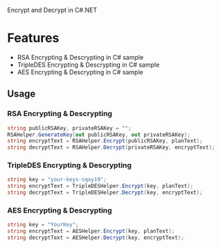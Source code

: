 Encrypt and Decrypt in C#.NET

# Features

- RSA Encrypting & Descrypting in C# sample
- TripleDES Encrypting & Descrypting in C# sample
- AES Encrypting & Descrypting in C# sample

## Usage

### RSA Encrypting & Descrypting

```cs
string publicRSAKey, privateRSAKey = "";
RSAHelper.GenerateKey(out publicRSAKey, out privateRSAKey);
string encryptText = RSAHelper.Encrypt(publicRSAKey, planText);
string decryptText = RSAHelper.Decrypt(privateRSAKey, encryptText);
```

### TripleDES Encrypting & Descrypting

```cs
string key = "your-keys-sqoy19";
string encryptText = TripleDESHelper.Encrypt(key, planText);
string decryptText = TripleDESHelper.Decrypt(key, encryptText);
```

### AES Encrypting & Descrypting

```cs
string key = "YourKey";
string encryptText = AESHelper.Encrypt(key, planText);
string decryptText = AESHelper.Decrypt(key, encryptText);
```

